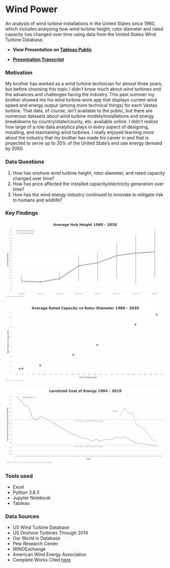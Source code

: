 # Wind Power
An analysis of wind turbine installations in the United States since 1980, which includes analyzing how wind turbine height, rotor diameter and rated capacity has changed over time using data from the United States Wind Turbine Database.

* **View Presentation on [Tableau Public](https://public.tableau.com/profile/hsopel#!/vizhome/WindPower-NSSCapstone/Presentation?publish=yes)**

* **[Presentation Transcript](/presentation/Wind_Presentation_Transcript.pdf)**

### Motivation
My brother has worked as a wind turbine technician for almost three years, but before choosing this topic I didn’t know much about wind turbines and the advances and challenges facing the industry. This past summer my brother showed me his wind turbine work app that displays current wind speed and energy output (among more technical things) for each Vestas turbine. That data, of course, isn’t available to the public, but there are numerous datasets about wind turbine models/installations and energy breakdowns by country/state/county, etc. available online. I didn’t realize how large of a role data analytics plays in every aspect of designing, installing, and maintaining wind turbines. I really enjoyed learning more about the industry that my brother has made his career in and that is projected to serve up to 35% of the United State’s end use energy demand by 2050.

### Data Questions
1. How has onshore wind turbine height, rotor diameter, and rated capacity changed over time?
2. How has price affected the installed capacity/electricity generation over time?
3. How has the wind energy industry continued to innovate to mitigate risk to humans and wildlife?

### Key Findings
![Hub Height](images/hubheight.PNG)

![Rated Capacity vs Rotor Diameter](images/ratedcap_vs_rotordiameter.PNG)

![Levelized Cost of Energy](images/lcoe.PNG)

### Tools used
* Excel
* Python 3.8.3
* Jupyter Notebook
* Tableau

### Data Sources
* US Wind Turbine Database
* US Onshore Turbines Through 2014
* Our World in Database
* Pew Research Center
* WINDExchange
* American Wind Energy Association
* Complete Works Cited [here](/presentation/works_cited.pdf)
